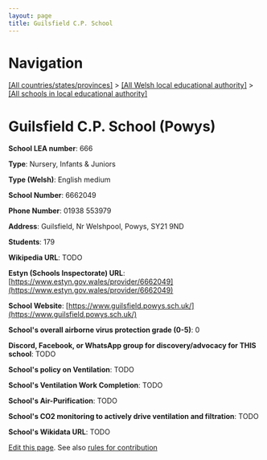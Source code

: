 ```yaml
---
layout: page
title: Guilsfield C.P. School
---
```

# Navigation

[[All countries/states/provinces]](../../..) > [[All Welsh local educational authority]](../..) > [[All schools in local educational authority]](..)

# Guilsfield C.P. School (Powys)

**School LEA number**: 666

**Type**: Nursery, Infants & Juniors

**Type (Welsh)**: English medium

**School Number**: 6662049

**Phone Number**: 01938 553979

**Address**: Guilsfield, Nr Welshpool, Powys, SY21 9ND

**Students**: 179

**Wikipedia URL**: TODO

**Estyn (Schools Inspectorate) URL**: [https://www.estyn.gov.wales/provider/6662049](https://www.estyn.gov.wales/provider/6662049)

**School Website**: [https://www.guilsfield.powys.sch.uk/](https://www.guilsfield.powys.sch.uk/)

**School's overall airborne virus protection grade (0-5)**: 0

**Discord, Facebook, or WhatsApp group for discovery/advocacy for THIS school**: TODO

**School's policy on Ventilation**: TODO

**School's Ventilation Work Completion**: TODO

**School's Air-Purification**: TODO

**School's CO2 monitoring to actively drive ventilation and filtration**: TODO

**School's Wikidata URL**: TODO




[Edit this page](https://github.com/ventilate-schools/Wales/edit/prif/./Powys/Guilsfield_C.P._School.md). See also [rules for contribution](../../../contribution-rules/)